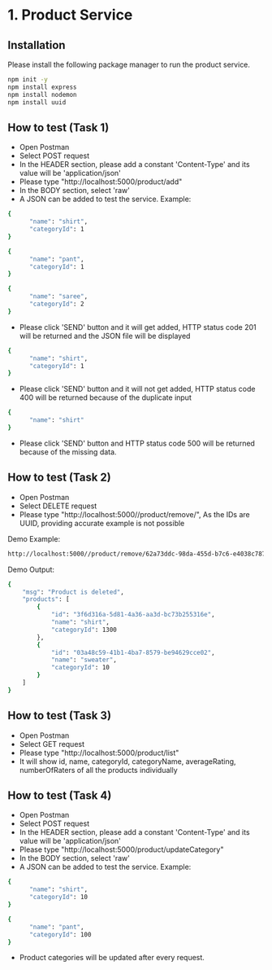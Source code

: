 # 1. Product Service



## Installation

Please install the following package manager to run the product service.

```bash
npm init -y
npm install express
npm install nodemon
npm install uuid
```

## How to test (Task 1)

* Open Postman
* Select POST request
* In the HEADER section, please add a constant 'Content-Type' and its value will be 'application/json'
* Please type "http://localhost:5000/product/add"
* In the BODY section, select 'raw'
* A JSON can be added to test the service. Example:
```bash
{
      "name": "shirt",
      "categoryId": 1
}
```
```bash
{
      "name": "pant",
      "categoryId": 1
}
```
```bash
{
      "name": "saree",
      "categoryId": 2
}
```
* Please click 'SEND' button and it will get added, HTTP status code 201 will be returned and the JSON file will be displayed

```bash
{
      "name": "shirt",
      "categoryId": 1
}
```
* Please click 'SEND' button and it will not get added, HTTP status code 400 will be returned because of the duplicate input

```bash
{
      "name": "shirt"
}
```
* Please click 'SEND' button and HTTP status code 500 will be returned because of the missing data.


## How to test (Task 2)

* Open Postman
* Select DELETE request
* Please type "http://localhost:5000//product/remove/<id>", As the IDs are UUID, providing accurate example is not possible

Demo Example:
```bash
http://localhost:5000//product/remove/62a73ddc-98da-455d-b7c6-e4038c787243

```
Demo Output:
```bash
{
    "msg": "Product is deleted",
    "products": [
        {
            "id": "3f6d316a-5d81-4a36-aa3d-bc73b255316e",
            "name": "shirt",
            "categoryId": 1300
        },
        {
            "id": "03a48c59-41b1-4ba7-8579-be94629cce02",
            "name": "sweater",
            "categoryId": 10
        }
    ]
}
```

## How to test (Task 3)

* Open Postman
* Select GET request
* Please type "http://localhost:5000/product/list"
* It will show id, name, categoryId, categoryName, averageRating, numberOfRaters of all the products individually


## How to test (Task 4)

* Open Postman
* Select POST request
* In the HEADER section, please add a constant 'Content-Type' and its value will be 'application/json'
* Please type "http://localhost:5000/product/updateCategory"
* In the BODY section, select 'raw'
* A JSON can be added to test the service. Example:
```bash
{
      "name": "shirt",
      "categoryId": 10
}
```
```bash
{
      "name": "pant",
      "categoryId": 100
}
```
* Product categories will be updated after every request.
